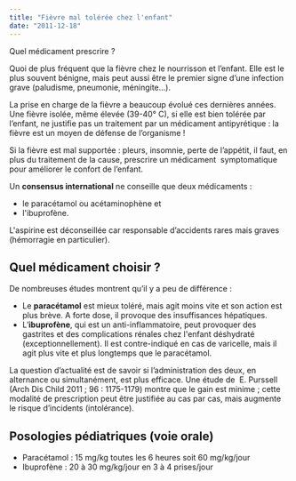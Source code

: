 ```yaml
---
title: "Fièvre mal tolérée chez l'enfant"
date: "2011-12-18"
---
```


Quel médicament prescrire ?

Quoi de plus fréquent que la fièvre chez le nourrisson et l’enfant. Elle est le plus souvent bénigne, mais peut aussi être le premier signe d’une infection grave (paludisme, pneumonie, méningite…).

La prise en charge de la fièvre a beaucoup évolué ces dernières années.  
Une fièvre isolée, même élevée (39-40° C), si elle est bien tolérée par l’enfant, ne justifie pas un traitement par un médicament antipyrétique : la fièvre est un moyen de défense de l’organisme !

Si la fièvre est mal supportée : pleurs, insomnie, perte de l’appétit, il faut, en plus du traitement de la cause, prescrire un médicament  symptomatique pour améliorer le confort de l’enfant.

Un **consensus international** ne conseille que deux médicaments :

- le paracétamol ou acétaminophène et
- l'ibuprofène.

L'aspirine est déconseillée car responsable d’accidents rares mais graves (hémorragie en particulier).

## Quel médicament choisir ?

De nombreuses études montrent qu’il y a peu de différence :

- Le **paracétamol** est mieux toléré, mais agit moins vite et son action est plus brève. A forte dose, il provoque des insuffisances hépatiques.
- L’**ibuprofène**, qui est un anti-inflammatoire, peut provoquer des gastrites et des complications rénales chez l'enfant déshydraté (exceptionnellement). Il est contre-indiqué en cas de varicelle, mais il agit plus vite et plus longtemps que le paracétamol.

La question d’actualité est de savoir si l’administration des deux, en alternance ou simultanément, est plus efficace. Une étude de  E. Purssell (Arch Dis Child 2011 ; 96 : 1175-1179) montre que le gain est minime ; cette modalité de prescription peut être justifiée au cas par cas, mais augmente le risque d’incidents (intolérance).

## Posologies pédiatriques (voie orale)

- Paracétamol : 15 mg/kg toutes les 6 heures soit 60 mg/kg/jour
- Ibuprofène : 20 à 30 mg/kg/jour en 3 à 4 prises/jour
